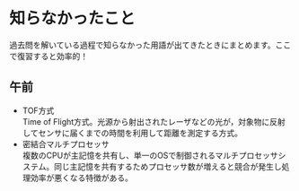 # 知らなかったこと

過去問を解いている過程で知らなかった用語が出てきたときにまとめます。ここで復習すると効率的！

## 午前

- TOF方式  
Time of Flight方式。光源から射出されたレーザなどの光が，対象物に反射してセンサに届くまでの時間を利用して距離を測定する方式。
- 密結合マルチプロセッサ  
複数のCPUが主記憶を共有し、単一のOSで制御されるマルチプロセッサシステム。同じ主記憶を共有するためプロセッサ数が増えると競合が発生し処理効率が悪くなる特徴がある。